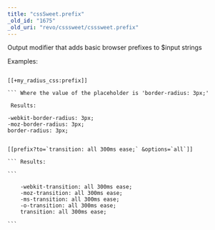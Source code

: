 ```yaml
---
title: "cssSweet.prefix"
_old_id: "1675"
_old_uri: "revo/csssweet/csssweet.prefix"
---
```


 Output modifier that adds basic browser prefixes to $input strings

 Examples:

```

[[+my_radius_css:prefix]]

``` Where the value of the placeholder is 'border-radius: 3px;'

 Results:

```

	-webkit-border-radius: 3px;
	-moz-border-radius: 3px;
	border-radius: 3px;

``````

[[prefix?to=`transition: all 300ms ease;` &options=`all`]]

``` Results:

```

	-webkit-transition: all 300ms ease;
	-moz-transition: all 300ms ease;
	-ms-transition: all 300ms ease;
	-o-transition: all 300ms ease;
	transition: all 300ms ease;

```
